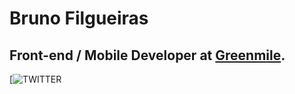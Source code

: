 

# Bruno Filgueiras
## Front-end / Mobile Developer at [Greenmile](https://greenmile.com/).


[![TWITTER](https://img.shields.io/twitter/url?style=social&url=https%3A%2F%2Ftwitter.com%2Ffbfdsouza)
